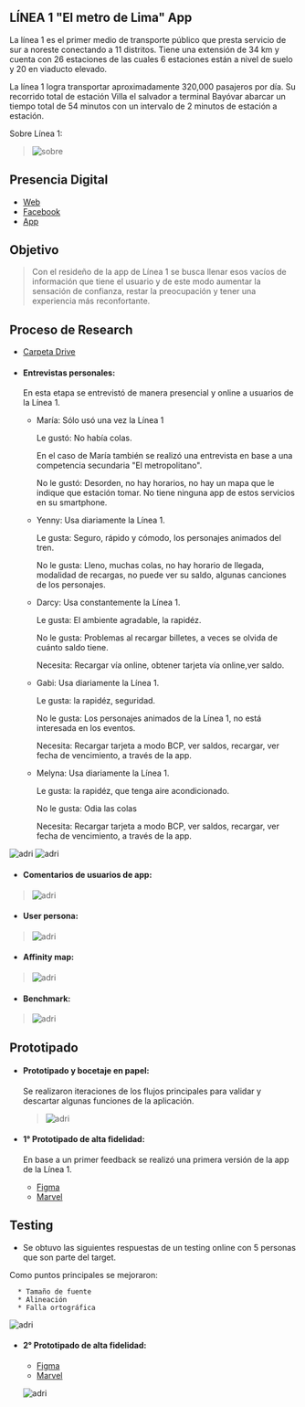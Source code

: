 ## LÍNEA 1 "El metro de Lima" App
La línea 1 es el primer medio de transporte público que presta servicio de sur a noreste conectando a 11 distritos. Tiene una extensión de 34 km y cuenta con 26 estaciones de las cuales 6 estaciones están a nivel de suelo y 20 en viaducto elevado.

La línea 1 logra transportar aproximadamente 320,000 pasajeros por día. Su recorrido total de estación Villa el salvador a terminal Bayóvar abarcar un tiempo total de 54 minutos con un intervalo de 2 minutos de estación a estación.

Sobre Línea 1:
>![sobre](assets/images/misionlinea.png)


## Presencia Digital
* [Web](http://www.lineauno.pe/)
* [Facebook](https://www.facebook.com/Lineauno.pe/)
* [App](https://play.google.com/store/apps/details?id=com.baellaconsulting.linea1&hl=es_419)

## Objetivo

> Con el resideño de la app de Línea 1 se busca llenar esos vacíos de información que tiene el usuario y de este modo aumentar la sensación de confianza, restar la preocupación y tener una experiencia más reconfortante.

## Proceso de Research
* [Carpeta Drive](https://drive.google.com/drive/folders/1VHImbEPByk5wW5BU0M8YDeLLvrEYEiLG?usp=sharing)
* #### Entrevistas personales:
  En esta etapa se entrevistó de manera presencial y online a usuarios de la Línea 1.

    * María:
      Sólo usó una vez la Línea 1

        Le gustó: No había colas.

        En el caso de María también se realizó una entrevista en base a una competencia secundaria "El metropolitano".

        No le gustó: Desorden, no hay horarios, no hay un mapa que le indique que estación tomar. No tiene ninguna app de estos servicios en su smartphone.

    * Yenny: Usa diariamente la Línea 1.

        Le gusta: Seguro, rápido y cómodo, los personajes animados del tren.

        No le gusta: Lleno, muchas colas, no hay horario de llegada, modalidad de recargas, no puede ver su saldo, algunas canciones de los personajes.

    * Darcy: Usa constantemente la Línea 1.

        Le gusta: El ambiente agradable, la rapidéz.

        No le gusta: Problemas al recargar billetes, a veces se olvida de cuánto saldo tiene.

        Necesita: Recargar vía online, obtener tarjeta vía online,ver saldo.

    * Gabi: Usa diariamente la Línea 1.

        Le gusta: la rapidéz, seguridad.

        No le gusta: Los personajes animados de la Línea 1, no está interesada en los eventos.

        Necesita: Recargar tarjeta a modo BCP, ver saldos, recargar, ver fecha de vencimiento, a través de la app.

    * Melyna: Usa diariamente la Línea 1.

        Le gusta: la rapidéz, que tenga aire acondicionado.

        No le gusta: Odia las colas

        Necesita: Recargar tarjeta a modo BCP, ver saldos, recargar, ver fecha de vencimiento, a través de la app.

![adri](assets/images/entrevistasonline.jpg)
![adri](assets/images/entrevistas.jpg)


* #### Comentarios de usuarios de app:
>![adri](assets/images/comentarios.png)

* #### User persona:
>![adri](assets/images/Untitled.jpg)

* #### Affinity map:
>![adri](assets/images/affinity.jpg)

* #### Benchmark:
>![adri](assets/images/benchmarkkk.jpg)

## Prototipado
* #### Prototipado y bocetaje en papel:
  Se realizaron iteraciones de los flujos principales para validar y descartar algunas funciones de la aplicación.
  >![adri](assets/images/PAPELPROTO.jpg)

* #### 1° Prototipado de alta fidelidad:
  En base a un primer feedback se realizó una primera versión de la app de la Línea 1.
  * [Figma](https://www.figma.com/file/XFGbyH2WeNDxuxQMGaMJjX6n/LINE-1)
  * [Marvel](https://marvelapp.com/3b224eh/screen/40073917)

## Testing
  * Se obtuvo las siguientes respuestas de un testing online con 5 personas que son parte del target.

  Como puntos principales se mejoraron:

      * Tamaño de fuente
      * Alineación
      * Falla ortográfica


  ![adri](assets/images/test.jpg)

* #### 2° Prototipado de alta fidelidad:
  * [Figma](https://www.figma.com/file/Es1ceGtwZzI1yWbegtLqVD/LINE-1-Copy)
  * [Marvel](https://marvelapp.com/64944h1/screen/40080783)


  ![adri](assets/images/mockup.jpeg)
